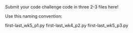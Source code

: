 Submit your code challenge code in three 2-3 files here!

Use this naming convention:

first-last_wk5_p1.py
first-last_wk4_p2.py
first-last_wk5_p3.py
